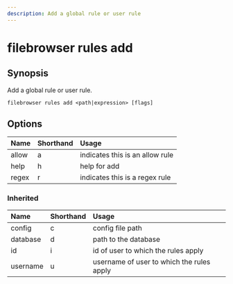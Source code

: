 ```yaml
---
description: Add a global rule or user rule
---
```


# filebrowser rules add

## Synopsis

Add a global rule or user rule.

```text
filebrowser rules add <path|expression> [flags]
```

## Options

| Name | Shorthand | Usage |
| :--- | :--- | :--- |
| allow | a | indicates this is an allow rule |
| help | h | help for add |
| regex | r | indicates this is a regex rule |

### Inherited

| Name | Shorthand | Usage |
| :--- | :--- | :--- |
| config | c | config file path |
| database | d | path to the database |
| id | i | id of user to which the rules apply |
| username | u | username of user to which the rules apply |

